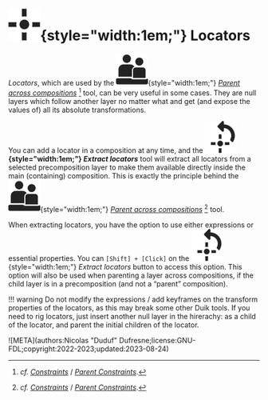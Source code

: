 # ![](../../../img/duik/icons/locator.svg){style="width:1em;"} Locators

*Locators*, which are used by the ![](../../../img/duik/icons/parent_across_comp.svg){style="width:1em;"} [*Parent across compositions*](../parent.md)&nbsp;[^1] tool, can be very useful in some cases. They are null layers which follow another layer no matter what and get (and expose the values of) all its absolute transformations.

You can add a locator in a composition at any time, and the **![](../../../img/duik/icons/extract_locator.svg){style="width:1em;"} *Extract locators*** tool will extract all locators from a selected precomposition layer to make them available directly inside the main (containing) composition. This is exactly the principle behind the ![](../../../img/duik/icons/parent_across_comp.svg){style="width:1em;"} [*Parent across compositions*](../parent.md)&nbsp;[^1] tool.

When extracting locators, you have the option to use either expressions or essential properties. You can `[Shift] + [Click]` on the ![](../../../img/duik/icons/extract_locator.svg){style="width:1em;"} *Extract locators* button to access this option. This option will also be used when parenting a layer across compositions, if the child layer is in a precomposition (and not a “parent” composition).

!!! warning
    Do not modify the expressions / add keyframes on the transform properties of the locators, as this may break some other Duik tools. If you need to rig locators, just insert another null layer in the hirerachy: as a child of the locator, and parent the initial children of the locator.

[^1]: *cf.* [*Constraints*](../index.md) / [*Parent Constraints*](../parent.md).


![META](authors:Nicolas "Duduf" Dufresne;license:GNU-FDL;copyright:2022-2023;updated:2023-08-24)
